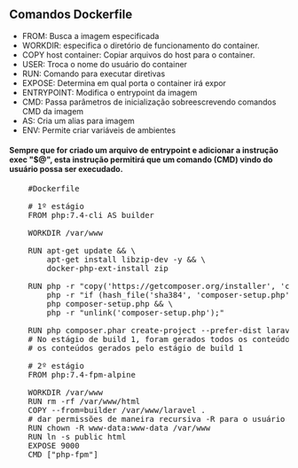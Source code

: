 ## Comandos Dockerfile

- FROM: Busca a imagem especificada
- WORKDIR: especifica o diretório de funcionamento do container.
- COPY host container: Copiar arquivos do host para o container.
- USER: Troca o nome do usuário do container
- RUN: Comando para executar diretivas
- EXPOSE: Determina em qual porta o container irá expor
- ENTRYPOINT: Modifica o entrypoint da imagem
- CMD: Passa parâmetros de inicialização sobreescrevendo comandos CMD da imagem
- AS: Cria um alias para imagem
- ENV: Permite criar variáveis de ambientes

#### Sempre que for criado um arquivo de entrypoint e adicionar a instrução exec "$@", esta instrução permitirá que um comando (CMD) vindo do usuário possa ser execudado.

<pre>
    #Dockerfile
    
    # 1º estágio
    FROM php:7.4-cli AS builder

    WORKDIR /var/www

    RUN apt-get update && \
        apt-get install libzip-dev -y && \
        docker-php-ext-install zip

    RUN php -r "copy('https://getcomposer.org/installer', 'composer-setup.php');" && \
        php -r "if (hash_file('sha384', 'composer-setup.php') === 'e21205b207c3ff031906575712edab6f13eb0b361f2085f1f1237b7126d785e826a450292b6cfd1d64d92e6563bbde02') { echo 'Installer verified'; } else { echo 'Installer corrupt'; unlink('composer-setup.php'); } echo PHP_EOL;" && \
        php composer-setup.php && \
        php -r "unlink('composer-setup.php');"

    RUN php composer.phar create-project --prefer-dist laravel/laravel laravel
    # No estágio de build 1, foram gerados todos os conteúdos necessários e no estágio de build 2, foram copiados
    # os conteúdos gerados pelo estágio de build 1

    # 2º estágio
    FROM php:7.4-fpm-alpine

    WORKDIR /var/www
    RUN rm -rf /var/www/html
    COPY --from=builder /var/www/laravel .
    # dar permissões de maneira recursiva -R para o usuário www-data
    RUN chown -R www-data:www-data /var/www
    RUN ln -s public html
    EXPOSE 9000
    CMD ["php-fpm"]
</pre>